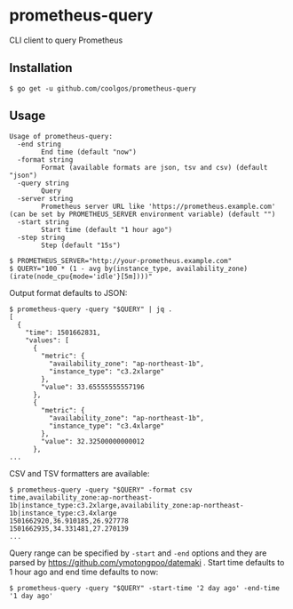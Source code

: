 # prometheus-query

CLI client to query Prometheus

## Installation

```
$ go get -u github.com/coolgos/prometheus-query
```

## Usage

```
Usage of prometheus-query:
  -end string
        End time (default "now")
  -format string
        Format (available formats are json, tsv and csv) (default "json")
  -query string
        Query
  -server string
        Prometheus server URL like 'https://prometheus.example.com' (can be set by PROMETHEUS_SERVER environment variable) (default "")
  -start string
        Start time (default "1 hour ago")
  -step string
        Step (default "15s")
```

```
$ PROMETHEUS_SERVER="http://your-prometheus.example.com"
$ QUERY="100 * (1 - avg by(instance_type, availability_zone)(irate(node_cpu{mode='idle'}[5m])))"
```

Output format defaults to JSON:

```
$ prometheus-query -query "$QUERY" | jq .
[
  {
    "time": 1501662831,
    "values": [
      {
        "metric": {
          "availability_zone": "ap-northeast-1b",
          "instance_type": "c3.2xlarge"
        },
        "value": 33.65555555557196
      },
      {
        "metric": {
          "availability_zone": "ap-northeast-1b",
          "instance_type": "c3.4xlarge"
        },
        "value": 32.32500000000012
      },
...
```

CSV and TSV formatters are available:

```
$ prometheus-query -query "$QUERY" -format csv
time,availability_zone:ap-northeast-1b|instance_type:c3.2xlarge,availability_zone:ap-northeast-1b|instance_type:c3.4xlarge
1501662920,36.910185,26.927778
1501662935,34.331481,27.270139
...
```

Query range can be specified by `-start` and `-end` options and they are parsed by https://github.com/ymotongpoo/datemaki .
Start time defaults to 1 hour ago and end time defaults to now:

```
$ prometheus-query -query "$QUERY" -start-time '2 day ago' -end-time '1 day ago'
```
